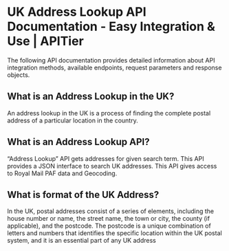 # UK Address Lookup API Documentation - Easy Integration & Use | APITier

The following API documentation provides detailed information about API integration methods, available endpoints, request parameters and response objects.

## What is an Address Lookup in the UK?
An address lookup in the UK is a process of finding the complete postal address of a particular location in the country.

## What is an Address Lookup API?
“Address Lookup” API gets addresses for given search term. 
This API provides a JSON interface to search UK addresses. This API gives access to Royal Mail PAF data and Geocoding.

## What is format of the UK Address?
In the UK, postal addresses consist of a series of elements, including the house number or name, the street name, the town or city, the county (if applicable), and the postcode. The postcode is a unique combination of letters and numbers that identifies the specific location within the UK postal system, and it is an essential part of any UK address
